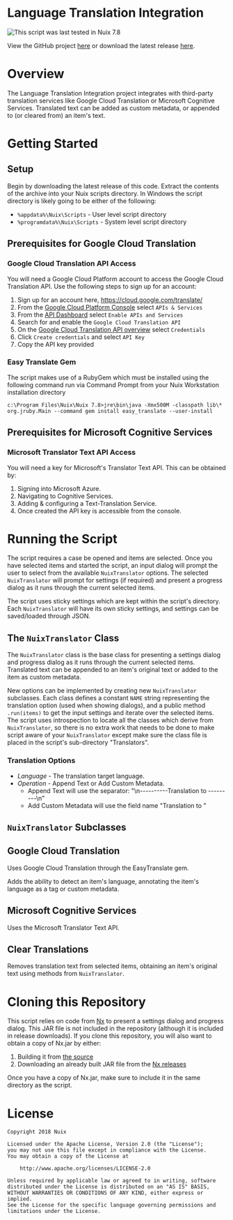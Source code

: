 Language Translation Integration
==============

![This script was last tested in Nuix 7.8](https://img.shields.io/badge/Script%20Tested%20in%20Nuix-7.8-green.svg)

View the GitHub project [here](https://github.com/Nuix/Language-Translation-Integration) or download the latest release [here](https://github.com/Nuix/Language-Translation-Integration/releases).

# Overview

The Language Translation Integration project integrates with third-party translation services like Google Cloud Translation or Microsoft Cognitive Services. Translated text can be added as custom metadata, or appended to (or cleared from) an item's text.

# Getting Started

## Setup

Begin by downloading the latest release of this code.  Extract the contents of the archive into your Nuix scripts directory.  In Windows the script directory is likely going to be either of the following:

- `%appdata%\Nuix\Scripts` - User level script directory
- `%programdata%\Nuix\Scripts` - System level script directory

## Prerequisites for Google Cloud Translation
### Google Cloud Translation API Access
You will need a Google Cloud Platform account to access the Google Cloud Translation API. Use the following steps to sign up for an account:
1. Sign up for an account here, https://cloud.google.com/translate/
2. From the [Google Cloud Platform Console](https://console.cloud.google.com/home) select `APIs & Services`
3. From the [API Dashboard](https://console.cloud.google.com/apis/dashboard) select `Enable APIs and Services`
4. Search for and enable the `Google Cloud Translation API`
5. On the [Google Cloud Translation API overview](https://console.cloud.google.com/apis/api/translate.googleapis.com/overview) select `Credentials`
6. Click `Create credentials` and select `API Key`
7. Copy the API key provided

### Easy Translate Gem
The script makes use of a RubyGem which must be installed using the following command run via Command Prompt from your Nuix Workstation installation directory

`c:\Program Files\Nuix\Nuix 7.8>jre\bin\java -Xmx500M -classpath lib\* org.jruby.Main --command gem install easy_translate --user-install`

## Prerequisites for Microsoft Cognitive Services
### Microsoft Translator Text API Access
You will need a key for Microsoft's Translator Text API. This can be obtained by:
1. Signing into Microsoft Azure.
2. Navigating to Cognitive Services.
3. Adding & configuring a Text-Translation Service.
4. Once created the API key is accessible from the console.

# Running the Script
The script requires a case be opened and items are selected. Once you have selected items and started the script, an input dialog will prompt the user to select from the available `NuixTranslator` options. The selected `NuixTranslator` will prompt for settings (if required) and present a progress dialog as it runs through the current selected items.

The script uses sticky settings which are kept within the script's directory. Each `NuixTranslator` will have its own sticky settings, and settings can be saved/loaded through JSON.

## The `NuixTranslator` Class
The `NuixTranslator` class is the base class for presenting a settings dialog and progress dialog as it runs through the current selected items. Translated text can be appended to an item's original text or added to the item as custom metadata.

New options can be implemented by creating new `NuixTranslator` subclasses. Each class defines a constant `NAME` string representing the translation option (used when showing dialogs), and a public method `.run(items)` to get the input settings and iterate over the selected items. The script uses introspection to locate all the classes which derive from `NuixTranslator`, so there is no extra work that needs to be done to make script aware of your `NuixTranslator` except make sure the class file is placed in the script's sub-directory "Translators".

### Translation Options

- *Language* - The translation target language.
- *Operation* - Append Text or Add Custom Metadata.
  - Append Text will use the separator: "\n----------Translation to <Language>---------\n"
  - Add Custom Metadata will use the field name "Translation to <Language>"
  
## `NuixTranslator` Subclasses

## Google Cloud Translation
Uses Google Cloud Translation through the EasyTranslate gem.

Adds the ability to detect an item's language, annotating the item's language as a tag or custom metadata.

## Microsoft Cognitive Services
Uses the Microsoft Translator Text API.

## Clear Translations
Removes translation text from selected items, obtaining an item's original text using methods from `NuixTranslator`.

# Cloning this Repository

This script relies on code from [Nx](https://github.com/Nuix/Nx) to present a settings dialog and progress dialog.  This JAR file is not included in the repository (although it is included in release downloads).  If you clone this repository, you will also want to obtain a copy of Nx.jar by either:
1. Building it from [the source](https://github.com/Nuix/Nx)
2. Downloading an already built JAR file from the [Nx releases](https://github.com/Nuix/Nx/releases)

Once you have a copy of Nx.jar, make sure to include it in the same directory as the script.

# License

```
Copyright 2018 Nuix

Licensed under the Apache License, Version 2.0 (the "License");
you may not use this file except in compliance with the License.
You may obtain a copy of the License at

    http://www.apache.org/licenses/LICENSE-2.0

Unless required by applicable law or agreed to in writing, software
distributed under the License is distributed on an "AS IS" BASIS,
WITHOUT WARRANTIES OR CONDITIONS OF ANY KIND, either express or implied.
See the License for the specific language governing permissions and
limitations under the License.
```
